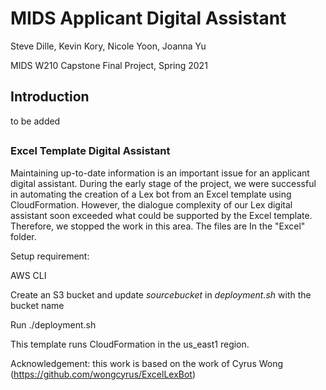 # MIDS Applicant Digital Assistant 

Steve Dille, Kevin Kory, Nicole Yoon, Joanna Yu

MIDS W210 Capstone Final Project, Spring 2021

## Introduction 
to be added

## 
### Excel Template Digital Assistant
Maintaining up-to-date information is an important issue for an applicant digital assistant. During the early stage of the project, we were successful in automating the creation of a Lex bot from an Excel template using CloudFormation. However, the dialogue complexity of our Lex digital assistant soon exceeded what could be supported by the Excel template. Therefore, we stopped the work in this area. The files are In the  "Excel" folder. 

Setup requirement:

AWS CLI 

Create an S3 bucket and update *sourcebucket* in *deployment.sh* with the bucket name

Run ./deployment.sh 

This template runs CloudFormation in the us_east1 region. 

Acknowledgement: this work is based on the work of Cyrus Wong (https://github.com/wongcyrus/ExcelLexBot)